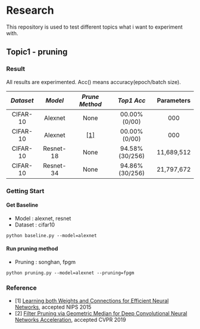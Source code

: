 # Research

This repository is used to test different topics what i want to experiment with.

## Topic1 - pruning

### Result

All results are experimented. Acc() means accuracy(epoch/batch size).

*Dataset* | *Model* | *Prune Method* | *Top1 Acc* | Parameters |
:---: | :---: | :---: | :---: | :---: |
CIFAR-10 | Alexnet | None | 00.00%(0/00) | 000 |
CIFAR-10 | Alexnet | [\[1\]](#-Reference) | 00.00%(0/00) | 000 |
CIFAR-10 | Resnet-18 | None | 94.58%(30/256) | 11,689,512 |
CIFAR-10 | Resnet-34 | None | 94.86%(30/256) | 21,797,672 |

### Getting Start
#### Get Baseline
- Model : alexnet, resnet
- Dataset : cifar10
```shell
python baseline.py --model=alexnet
```

#### Run pruning method
- Pruning : songhan, fpgm
```shell
python pruning.py --model=alexnet --pruning=fpgm
```

### Reference
- [1] [Learning both Weights and Connections for Efficient Neural Networks](https://papers.nips.cc/paper/5784-learning-both-weights-and-connections-for-efficient-neural-network.pdf), accepted NIPS 2015
- [2] [Filter Pruning via Geometric Median for Deep Convolutional Neural Networks Acceleration](http://openaccess.thecvf.com/content_CVPR_2019/papers/He_Filter_Pruning_via_Geometric_Median_for_Deep_Convolutional_Neural_Networks_CVPR_2019_paper.pdf), accepted CVPR 2019
